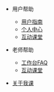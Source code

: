 - 用户帮助

  - [用户指南](/guide.md "你想知道的关于我课的一切都在这里")
  - [个人中心](/personal_center.md)
  - [互动课堂](/live_class.md)

- 老师帮助

  - [工作台FAQ](/teacher/faq.md)
  - [互动课堂](/teacher/live_class.md)

- [关于我课](/about.md)